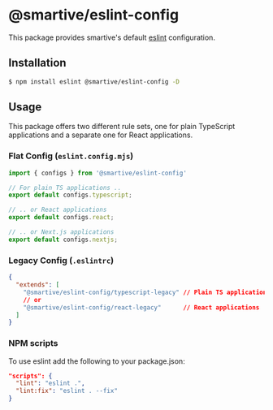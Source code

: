 # @smartive/eslint-config

This package provides smartive's default [eslint](https://eslint.org/) configuration.

## Installation

```sh
$ npm install eslint @smartive/eslint-config -D
```

## Usage

This package offers two different rule sets, one for plain TypeScript applications and a separate one for React applications.

### Flat Config (`eslint.config.mjs`)

```javascript
import { configs } from '@smartive/eslint-config'

// For plain TS applications ..
export default configs.typescript;

// .. or React applications
export default configs.react;

// .. or Next.js applications
export default configs.nextjs;
```

### Legacy Config (`.eslintrc`)

```json
{
  "extends": [
    "@smartive/eslint-config/typescript-legacy" // Plain TS applications
    // or
    "@smartive/eslint-config/react-legacy"      // React applications
  ]
}
```

### NPM scripts

To use eslint add the following to your package.json:

```json
"scripts": {
  "lint": "eslint .",
  "lint:fix": "eslint . --fix"
}
```
